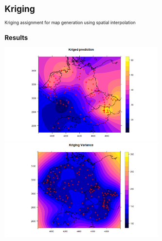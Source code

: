 # Kriging
Kriging assignment for map generation using spatial interpolation

## Results

![Alt text](./Kriged_Pred.png?raw=true "Kriged Predictions")
![Alt text](./KrigingVar.png?raw=true "Kriging Variation")